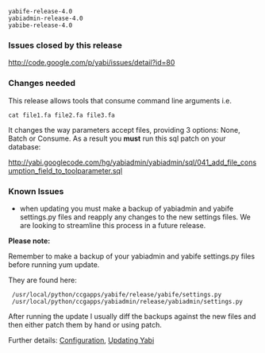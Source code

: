 
```
yabife-release-4.0
yabiadmin-release-4.0
yabibe-release-4.0
```

### Issues closed by this release ###
http://code.google.com/p/yabi/issues/detail?id=80

### Changes needed ###

This release allows tools that consume command line arguments i.e.

`cat file1.fa file2.fa file3.fa`

It changes the way parameters accept files, providing 3 options: None, Batch or Consume. As a result you **must** run this sql patch on your database:

http://yabi.googlecode.com/hg/yabiadmin/yabiadmin/sql/041_add_file_consumption_field_to_toolparameter.sql


### Known Issues ###
  * when updating you must make a backup of yabiadmin and yabife settings.py files and reapply any changes to the new settings files. We are looking to streamline this process in a future release.

**Please note:**

Remember to make a backup of your yabiadmin and yabife settings.py files before running yum update.

They are found here:

```
 /usr/local/python/ccgapps/yabife/release/yabife/settings.py
 /usr/local/python/ccgapps/yabiadmin/release/yabiadmin/settings.py

```

After running the update I usually diff the backups against the new files and then either patch them by hand or using patch.

Further details: [Configuration](Configuration.md), [Updating Yabi](Updating.md)